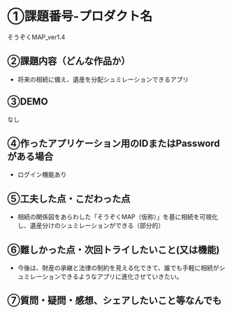 # ①課題番号-プロダクト名

そうぞくMAP_ver1.4

## ②課題内容（どんな作品か）

- 将来の相続に備え、遺産を分配シュミレーションできるアプリ

## ③DEMO

なし

## ④作ったアプリケーション用のIDまたはPasswordがある場合

- ログイン機能あり

## ⑤工夫した点・こだわった点

- 相続の関係図をあらわした「そうぞくMAP（仮称）」を基に相続を可視化し、遺産分けのシュミレーションができる（部分的）

## ⑥難しかった点・次回トライしたいこと(又は機能)

- 今後は、財産の承継と法律の制約を見える化できて、誰でも手軽に相続がシュミレーションできるようなアプリに進化させていきたい。

## ⑦質問・疑問・感想、シェアしたいこと等なんでも

